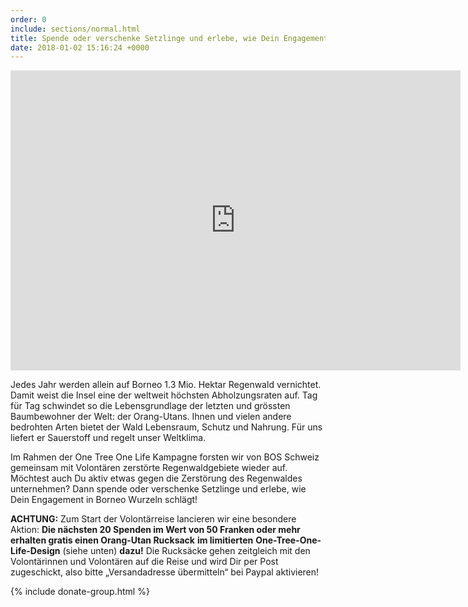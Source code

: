 ```yaml
---
order: 0
include: sections/normal.html
title: Spende oder verschenke Setzlinge und erlebe, wie Dein Engagement Wurzeln schlägt!
date: 2018-01-02 15:16:24 +0000
---
```

<div class="videoWrapper"> <iframe src="https://player.vimeo.com/video/245368582" width="720" height="480" frameborder="0" webkitallowfullscreen mozallowfullscreen allowfullscreen></iframe> </div>

Jedes Jahr werden allein auf Borneo 1.3 Mio. Hektar Regenwald vernichtet. Damit weist die Insel eine der weltweit höchsten Abholzungsraten auf. Tag für Tag schwindet so die Lebensgrundlage der letzten und grössten Baumbewohner der Welt: der Orang-Utans. Ihnen und vielen andere bedrohten Arten bietet der Wald Lebensraum, Schutz und Nahrung. Für uns liefert er Sauerstoff und regelt unser Weltklima.

Im Rahmen der One Tree One Life Kampagne forsten wir von BOS Schweiz gemeinsam mit Volontären zerstörte Regenwaldgebiete wieder auf. Möchtest auch Du aktiv etwas gegen die Zerstörung des Regenwaldes unternehmen? Dann spende oder verschenke Setzlinge und erlebe, wie Dein Engagement in Borneo Wurzeln schlägt!

**ACHTUNG:** Zum Start der Volontärreise lancieren wir eine besondere Aktion:  **Die nächsten 20 Spenden im Wert von 50 Franken oder mehr erhalten gratis einen Orang-Utan Rucksack** **im limitierten** **One-Tree-One-Life-Design** (siehe unten) **dazu!** Die Rucksäcke gehen zeitgleich mit den Volontärinnen und Volontären auf die Reise und wird Dir per Post zugeschickt, also bitte „Versandadresse übermitteln“ bei Paypal aktivieren!

{% include donate-group.html %}